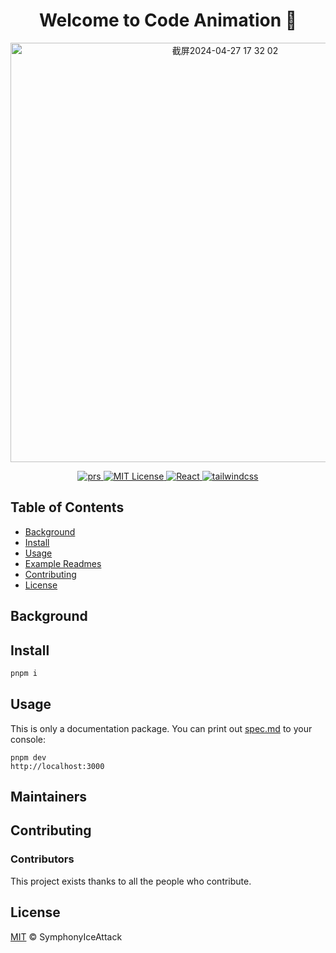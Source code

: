 <h1 align="center">Welcome to Code Animation 👋</h1>
<p align="center">
 <img width="671" alt="截屏2024-04-27 17 32 02" src="https://github.com/SymphonyIceAttack/code-animation/assets/79434860/acc9d646-2f12-489a-b767-6b2e9bbe6bac">
</p>
<p align="center">
 <a href="">
    <img alt="prs" src="https://img.shields.io/badge/PRs-welcome-brightgreen.svg" target="_blank" />
  </a>
 <a href="">
    <img alt="MIT License" src="https://img.shields.io/badge/license-MIT-blue" target="_blank" />
  </a>
 <a href="">
    <img alt="React" src="https://img.shields.io/badge/React-20232a.svg?logo=react&logoColor=61DAFB" target="_blank" />
  </a>
 <a href="">
    <img alt="tailwindcss" src="https://img.shields.io/badge/tailwindcss-38B2AC.svg?logo=tailwind-css&logoColor=white" target="_blank" />
  </a>
</p>



## Table of Contents

- [Background](#background)
- [Install](#install)
- [Usage](#usage)
- [Example Readmes](#example-readmes)
- [Contributing](#contributing)
- [License](#license)

## Background


## Install
```sh
pnpm i
```

## Usage

This is only a documentation package. You can print out [spec.md](spec.md) to your console:

```
pnpm dev
http://localhost:3000
```


## Maintainers


## Contributing

### Contributors

This project exists thanks to all the people who contribute. 

## License

[MIT](LICENSE) © SymphonyIceAttack
